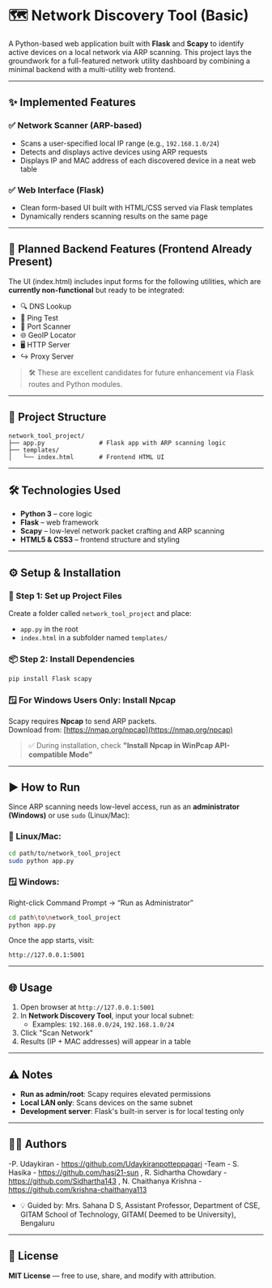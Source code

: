 # 🗺️ Network Discovery Tool (Basic)

A Python-based web application built with **Flask** and **Scapy** to identify active devices on a local network via ARP scanning. This project lays the groundwork for a full-featured network utility dashboard by combining a minimal backend with a multi-utility web frontend.

---

## ✨ Implemented Features

### ✅ Network Scanner (ARP-based)
- Scans a user-specified local IP range (e.g., `192.168.1.0/24`)
- Detects and displays active devices using ARP requests
- Displays IP and MAC address of each discovered device in a neat web table

### ✅ Web Interface (Flask)
- Clean form-based UI built with HTML/CSS served via Flask templates
- Dynamically renders scanning results on the same page

---

## 🚧 Planned Backend Features (Frontend Already Present)

The UI (index.html) includes input forms for the following utilities, which are **currently non-functional** but ready to be integrated:

- 🔍 DNS Lookup
- 🏓 Ping Test
- 🔐 Port Scanner
- 🌐 GeoIP Locator
- 🖥️ HTTP Server
- ↪️ Proxy Server

> 🛠️ These are excellent candidates for future enhancement via Flask routes and Python modules.

---

## 📁 Project Structure

```
network_tool_project/
├── app.py               # Flask app with ARP scanning logic
├── templates/
│   └── index.html       # Frontend HTML UI
```

---

## 🛠️ Technologies Used

- **Python 3** – core logic
- **Flask** – web framework
- **Scapy** – low-level network packet crafting and ARP scanning
- **HTML5 & CSS3** – frontend structure and styling

---

## ⚙️ Setup & Installation

### 🔁 Step 1: Set up Project Files

Create a folder called `network_tool_project` and place:

- `app.py` in the root
- `index.html` in a subfolder named `templates/`

### 📦 Step 2: Install Dependencies

```bash
pip install Flask scapy
```

### 🪟 For Windows Users Only: Install Npcap

Scapy requires **Npcap** to send ARP packets.  
Download from: [https://nmap.org/npcap](https://nmap.org/npcap)

> ✅ During installation, check **"Install Npcap in WinPcap API-compatible Mode"**

---

## ▶️ How to Run

Since ARP scanning needs low-level access, run as an **administrator (Windows)** or use `sudo` (Linux/Mac):

### 🔧 Linux/Mac:
```bash
cd path/to/network_tool_project
sudo python app.py
```

### 🪟 Windows:
Right-click Command Prompt → “Run as Administrator”
```bash
cd path\to\network_tool_project
python app.py
```

Once the app starts, visit:
```
http://127.0.0.1:5001
```

---

## 🌐 Usage

1. Open browser at `http://127.0.0.1:5001`
2. In **Network Discovery Tool**, input your local subnet:
   - Examples: `192.168.0.0/24`, `192.168.1.0/24`
3. Click "Scan Network"
4. Results (IP + MAC addresses) will appear in a table

---

## ⚠️ Notes

- **Run as admin/root**: Scapy requires elevated permissions
- **Local LAN only**: Scans devices on the same subnet
- **Development server**: Flask's built-in server is for local testing only

---


## 🧑‍💻 Authors

-P. Udaykiran - https://github.com/Udaykiranpotteppagari
-Team - S. Hasika - https://github.com/hasi21-sun , R. Sidhartha Chowdary - https://github.com/Sidhartha143 , N. Chaithanya Krishna - https://github.com/krishna-chaithanya113  
- 💡 Guided by: Mrs. Sahana D S,
                Assistant Professor,
                Department of CSE,
                GITAM School of Technology, 
                GITAM( Deemed to be University),
                Bengaluru


---

## 📜 License  
**MIT License** — free to use, share, and modify with attribution.
